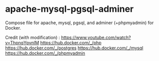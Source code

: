 # apache-mysql-pgsql-adminer
Compose file for apache, mysql, pgsql, and adminer (+phpmyadmin) for Docker. 

Credit (with modification) :
https://www.youtube.com/watch?v=ThpnqYpvnIM
https://hub.docker.com/_/php
https://hub.docker.com/_/postgres
https://hub.docker.com/_/mysql
https://hub.docker.com/_/phpmyadmin
